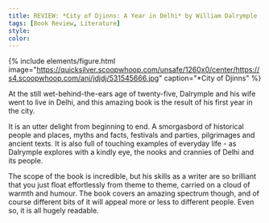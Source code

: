 ```yaml
---
title: REVIEW: *City of Djinns: A Year in Delhi* by William Dalrymple
tags: [Book Review, Literature]
style: 
color: 
---
```

{% include elements/figure.html image="https://quicksilver.scoopwhoop.com/unsafe/1260x0/center/https://s4.scoopwhoop.com/anj/jdjdj/531545666.jpg" caption="*City of Djinns" %}

At the still wet-behind-the-ears age of twenty-five, Dalrymple and his wife went to live in Delhi, and this amazing book is the result of his first year in the city.

It is an utter delight from beginning to end. A smorgasbord of historical people and places, myths and facts, festivals and parties, pilgrimages and ancient texts. It is also full of touching examples of everyday life - as Dalrymple explores with a kindly eye, the nooks and crannies of Delhi and its people.

The scope of the book is incredible, but his skills as a writer are so brilliant that you just float effortlessly from theme to theme, carried on a cloud of warmth and humour. The book covers an amazing spectrum though, and of course different bits of it will appeal more or less to different people. Even so, it is all hugely readable.

